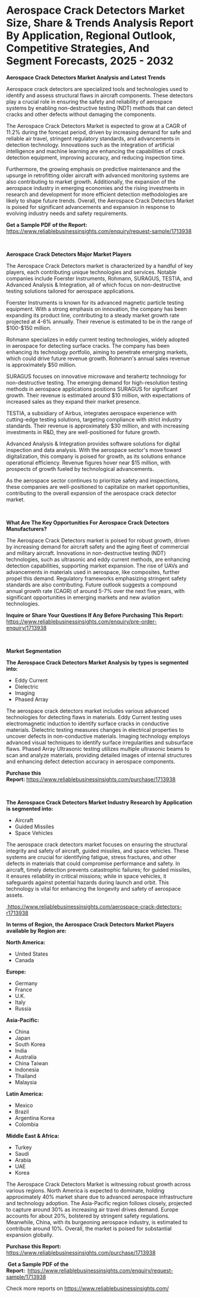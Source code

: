 <p><h1>Aerospace Crack Detectors Market Size, Share & Trends Analysis Report By Application, Regional Outlook, Competitive Strategies, And Segment Forecasts, 2025 - 2032</h1></p><p><strong>Aerospace Crack Detectors Market Analysis and Latest Trends</strong></p>
<p><p>Aerospace crack detectors are specialized tools and technologies used to identify and assess structural flaws in aircraft components. These detectors play a crucial role in ensuring the safety and reliability of aerospace systems by enabling non-destructive testing (NDT) methods that can detect cracks and other defects without damaging the components.</p><p>The Aerospace Crack Detectors Market is expected to grow at a CAGR of 11.2% during the forecast period, driven by increasing demand for safe and reliable air travel, stringent regulatory standards, and advancements in detection technology. Innovations such as the integration of artificial intelligence and machine learning are enhancing the capabilities of crack detection equipment, improving accuracy, and reducing inspection time.</p><p>Furthermore, the growing emphasis on predictive maintenance and the upsurge in retrofitting older aircraft with advanced monitoring systems are also contributing to market growth. Additionally, the expansion of the aerospace industry in emerging economies and the rising investments in research and development for more efficient detection methodologies are likely to shape future trends. Overall, the Aerospace Crack Detectors Market is poised for significant advancements and expansion in response to evolving industry needs and safety requirements.</p></p>
<p><strong>Get a Sample PDF of the Report:&nbsp;</strong> <a href="https://www.reliablebusinessinsights.com/enquiry/request-sample/1713938?utm_campaign=1119&utm_medium=2&utm_source=Github&utm_content=ia&utm_term=11012025&utm_id=aerospace-crack-detectors">https://www.reliablebusinessinsights.com/enquiry/request-sample/1713938</a></p>
<p>&nbsp;</p>
<p><strong>Aerospace Crack Detectors Major Market Players</strong></p>
<p><p>The Aerospace Crack Detectors market is characterized by a handful of key players, each contributing unique technologies and services. Notable companies include Foerster Instruments, Rohmann, SURAGUS, TESTIA, and Advanced Analysis & Integration, all of which focus on non-destructive testing solutions tailored for aerospace applications.</p><p>Foerster Instruments is known for its advanced magnetic particle testing equipment. With a strong emphasis on innovation, the company has been expanding its product line, contributing to a steady market growth rate projected at 4-6% annually. Their revenue is estimated to be in the range of $100-$150 million.</p><p>Rohmann specializes in eddy current testing technologies, widely adopted in aerospace for detecting surface cracks. The company has been enhancing its technology portfolio, aiming to penetrate emerging markets, which could drive future revenue growth. Rohmann's annual sales revenue is approximately $50 million.</p><p>SURAGUS focuses on innovative microwave and terahertz technology for non-destructive testing. The emerging demand for high-resolution testing methods in aerospace applications positions SURAGUS for significant growth. Their revenue is estimated around $10 million, with expectations of increased sales as they expand their market presence.</p><p>TESTIA, a subsidiary of Airbus, integrates aerospace experience with cutting-edge testing solutions, targeting compliance with strict industry standards. Their revenue is approximately $30 million, and with increasing investments in R&D, they are well-positioned for future growth.</p><p>Advanced Analysis & Integration provides software solutions for digital inspection and data analysis. With the aerospace sector's move toward digitalization, this company is poised for growth, as its solutions enhance operational efficiency. Revenue figures hover near $15 million, with prospects of growth fueled by technological advancements.</p><p>As the aerospace sector continues to prioritize safety and inspections, these companies are well-positioned to capitalize on market opportunities, contributing to the overall expansion of the aerospace crack detector market.</p></p>
<p>&nbsp;</p>
<p><strong>What Are The Key Opportunities For Aerospace Crack Detectors Manufacturers?</strong></p>
<p><p>The Aerospace Crack Detectors market is poised for robust growth, driven by increasing demand for aircraft safety and the aging fleet of commercial and military aircraft. Innovations in non-destructive testing (NDT) technologies, such as ultrasonic and eddy current methods, are enhancing detection capabilities, supporting market expansion. The rise of UAVs and advancements in materials used in aerospace, like composites, further propel this demand. Regulatory frameworks emphasizing stringent safety standards are also contributing. Future outlook suggests a compound annual growth rate (CAGR) of around 5-7% over the next five years, with significant opportunities in emerging markets and new aviation technologies.</p></p>
<p><strong>Inquire or Share Your Questions If Any Before Purchasing This Report:</strong> <a href="https://www.reliablebusinessinsights.com/enquiry/pre-order-enquiry/1713938?utm_campaign=1119&utm_medium=2&utm_source=Github&utm_content=ia&utm_term=11012025&utm_id=aerospace-crack-detectors">https://www.reliablebusinessinsights.com/enquiry/pre-order-enquiry/1713938</a></p>
<p>&nbsp;</p>
<p><strong>Market Segmentation</strong></p>
<p><strong>The Aerospace Crack Detectors Market Analysis by types is segmented into:</strong></p>
<p><ul><li>Eddy Current</li><li>Dielectric</li><li>Imaging</li><li>Phased Array</li></ul></p>
<p><p>The aerospace crack detectors market includes various advanced technologies for detecting flaws in materials. Eddy Current testing uses electromagnetic induction to identify surface cracks in conductive materials. Dielectric testing measures changes in electrical properties to uncover defects in non-conductive materials. Imaging technology employs advanced visual techniques to identify surface irregularities and subsurface flaws. Phased Array Ultrasonic testing utilizes multiple ultrasonic beams to scan and analyze materials, providing detailed images of internal structures and enhancing defect detection accuracy in aerospace components.</p></p>
<p><strong>Purchase this Report:&nbsp;</strong><a href="https://www.reliablebusinessinsights.com/purchase/1713938?utm_campaign=1119&utm_medium=2&utm_source=Github&utm_content=ia&utm_term=11012025&utm_id=aerospace-crack-detectors">https://www.reliablebusinessinsights.com/purchase/1713938</a></p>
<p>&nbsp;</p>
<p><strong>The Aerospace Crack Detectors Market Industry Research by Application is segmented into:</strong></p>
<p><ul><li>Aircraft</li><li>Guided Missiles</li><li>Space Vehicles</li></ul></p>
<p><p>The aerospace crack detectors market focuses on ensuring the structural integrity and safety of aircraft, guided missiles, and space vehicles. These systems are crucial for identifying fatigue, stress fractures, and other defects in materials that could compromise performance and safety. In aircraft, timely detection prevents catastrophic failures; for guided missiles, it ensures reliability in critical missions; while in space vehicles, it safeguards against potential hazards during launch and orbit. This technology is vital for enhancing the longevity and safety of aerospace assets.</p></p>
<p><a href="https://www.reliablebusinessinsights.com/aerospace-crack-detectors-r1713938?utm_campaign=1119&utm_medium=2&utm_source=Github&utm_content=ia&utm_term=11012025&utm_id=aerospace-crack-detectors">&nbsp;https://www.reliablebusinessinsights.com/aerospace-crack-detectors-r1713938</a></p>
<p><strong>In terms of Region, the Aerospace Crack Detectors Market Players available by Region are:</strong></p>
<p>
    <p> <strong> North America: </strong>
        <ul>
            <li>United States</li>
            <li>Canada</li>
        </ul>
        </p> 
    <p> <strong> Europe: </strong>
        <ul>
            <li>Germany</li>
            <li>France</li>
            <li>U.K.</li>
            <li>Italy</li>
            <li>Russia</li>
        </ul>
        </p> 
    <p> <strong> Asia-Pacific: </strong>
        <ul>
            <li>China</li>
            <li>Japan</li>
            <li>South Korea</li>
            <li>India</li>
            <li>Australia</li>
            <li>China Taiwan</li>
            <li>Indonesia</li>
            <li>Thailand</li>
            <li>Malaysia</li>
        </ul>
        </p> 
    <p> <strong> Latin America: </strong>
        <ul>
            <li>Mexico</li>
            <li>Brazil</li>
            <li>Argentina Korea</li>
            <li>Colombia</li>
        </ul>
        </p> 
    <p> <strong> Middle East & Africa: </strong>
        <ul>
            <li>Turkey</li>
            <li>Saudi</li>
            <li>Arabia</li>
            <li>UAE</li>
            <li>Korea</li>
        </ul>
    </p>
    </p>
<p><p>The Aerospace Crack Detectors Market is witnessing robust growth across various regions. North America is expected to dominate, holding approximately 40% market share due to advanced aerospace infrastructure and technology adoption. The Asia-Pacific region follows closely, projected to capture around 30% as increasing air travel drives demand. Europe accounts for about 20%, bolstered by stringent safety regulations. Meanwhile, China, with its burgeoning aerospace industry, is estimated to contribute around 10%. Overall, the market is poised for substantial expansion globally.</p></p>
<p><strong>Purchase this Report: </strong><a href="https://www.reliablebusinessinsights.com/purchase/1713938?utm_campaign=1119&utm_medium=2&utm_source=Github&utm_content=ia&utm_term=11012025&utm_id=aerospace-crack-detectors">https://www.reliablebusinessinsights.com/purchase/1713938</a></p>
<p>&nbsp;<strong>Get a Sample PDF of the Report:&nbsp;&nbsp;</strong><a href="https://www.reliablebusinessinsights.com/enquiry/request-sample/1713938?utm_campaign=1119&utm_medium=2&utm_source=Github&utm_content=ia&utm_term=11012025&utm_id=aerospace-crack-detectors">https://www.reliablebusinessinsights.com/enquiry/request-sample/1713938</a></p>
<p><strong></strong></p>
<p>Check more reports on <a href="https://www.reliablebusinessinsights.com/?utm_campaign=1119&utm_medium=2&utm_source=Github&utm_content=ia&utm_term=11012025&utm_id=aerospace-crack-detectors">https://www.reliablebusinessinsights.com/</a></p>